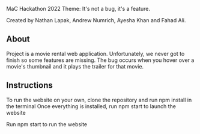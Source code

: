 MaC Hackathon 2022
Theme: It's not a bug, it's a feature.

Created by Nathan Lapak, Andrew Numrich, Ayesha Khan and Fahad Ali.

<h2>About</h2>
Project is a movie rental web application. Unfortunately, we never got to finish so some features are missing.
The bug occurs when you hover over a movie's thumbnail and it plays the trailer for that movie.

<h2>Instructions</h2>
To run the website on your own, clone the repository and run npm install in the terminal
Once everything is installed, run npm start to launch the website

Run npm start to run the website